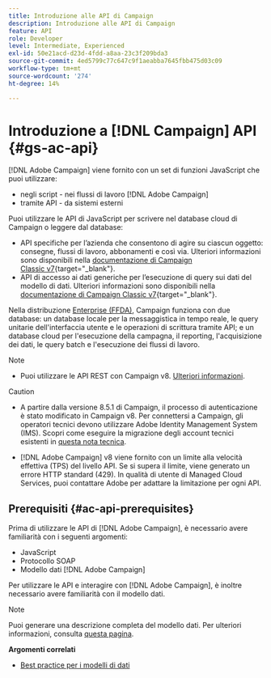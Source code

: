 ```yaml
---
title: Introduzione alle API di Campaign
description: Introduzione alle API di Campaign
feature: API
role: Developer
level: Intermediate, Experienced
exl-id: 50e21acd-d23d-4fdd-a8aa-23c3f209bda3
source-git-commit: 4ed5799c77c647c9f1aeabba7645fbb475d03c09
workflow-type: tm+mt
source-wordcount: '274'
ht-degree: 14%

---
```


# Introduzione a [!DNL Campaign] API {#gs-ac-api}

[!DNL Adobe Campaign] viene fornito con un set di funzioni JavaScript che puoi utilizzare:

* negli script - nei flussi di lavoro [!DNL Adobe Campaign]
* tramite API - da sistemi esterni

Puoi utilizzare le API di JavaScript per scrivere nel database cloud di Campaign o leggere dal database:

* API specifiche per l’azienda che consentono di agire su ciascun oggetto: consegne, flussi di lavoro, abbonamenti e così via. Ulteriori informazioni sono disponibili nella [documentazione di Campaign Classic v7](https://experienceleague.adobe.com/docs/campaign-classic/using/configuring-campaign-classic/api/business-oriented-apis.html?lang=it){target="_blank"}.
* API di accesso ai dati generiche per l’esecuzione di query sui dati del modello di dati. Ulteriori informazioni sono disponibili nella [documentazione di Campaign Classic v7](https://experienceleague.adobe.com/docs/campaign-classic/using/configuring-campaign-classic/api/data-oriented-apis.html?lang=it){target="_blank"}.

Nella distribuzione [Enterprise (FFDA)](../architecture/enterprise-deployment.md), Campaign funziona con due database: un database locale per la messaggistica in tempo reale, le query unitarie dell&#39;interfaccia utente e le operazioni di scrittura tramite API; e un database cloud per l&#39;esecuzione della campagna, il reporting, l&#39;acquisizione dei dati, le query batch e l&#39;esecuzione dei flussi di lavoro.

>[!NOTE]
>
>* Puoi utilizzare le API REST con Campaign v8. [Ulteriori informazioni](../dev/api/get-started-apis.md).

>[!CAUTION]
>
>* A partire dalla versione 8.5.1 di Campaign, il processo di autenticazione è stato modificato in Campaign v8. Per connettersi a Campaign, gli operatori tecnici devono utilizzare Adobe Identity Management System (IMS). Scopri come eseguire la migrazione degli account tecnici esistenti in [questa nota tecnica](../../technotes/upgrades/ims-migration.md).
>
>* [!DNL Adobe Campaign] v8 viene fornito con un limite alla velocità effettiva (TPS) del livello API. Se si supera il limite, viene generato un errore HTTP standard (429). In qualità di utente di Managed Cloud Services, puoi contattare Adobe per adattare la limitazione per ogni API.
> 

## Prerequisiti {#ac-api-prerequisites}

Prima di utilizzare le API di [!DNL Adobe Campaign], è necessario avere familiarità con i seguenti argomenti:

* JavaScript
* Protocollo SOAP
* Modello dati [!DNL Adobe Campaign]

Per utilizzare le API e interagire con [!DNL Adobe Campaign], è inoltre necessario avere familiarità con il modello dati.

>[!NOTE]
>Puoi generare una descrizione completa del modello dati. Per ulteriori informazioni, consulta [questa pagina](datamodel.md).


**Argomenti correlati**

* [Best practice per i modelli di dati](datamodel-best-practices.md)
